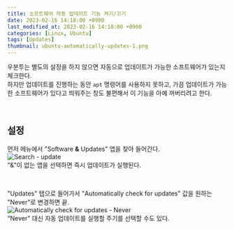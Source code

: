 ```yaml
---
title: 소프트웨어 자동 업데이트 기능 켜기/끄기
date: 2023-02-16 14:18:00 +0900
last_modified_at: 2023-02-16 14:18:00 +0900
categories: [Linux, Ubuntu]
tags: [Updates]
thumbnail: ubuntu-automatically-updates-1.png
---
```


우분투는 별도의 설정을 하지 않으면 자동으로 업데이트가 가능한 소프트웨어가 있는지 체크한다.  
하지만 업데이트를 진행하는 동안 `apt` 명령어를 사용하지 못하고, 가끔 업데이트가 가능한 소프트웨어가 있다고 띄워주는 창도 불편해서 이 기능을 아예 꺼버리려고 한다.

<br/>

## 설정
먼저 메뉴에서 "Software **&** Updates" 앱을 찾아 들어간다.  
![Search - update](ubuntu-automatically-updates-1.png)  
"&"이 없는 앱을 선택하면 즉시 업데이트가 실행된다.

<br/>

"Updates" 탭으로 들어가서 "Automatically check for updates" 값을 원하는 "Never"로 변경하면 끝.  
![Automatically check for updates - Never](ubuntu-automatically-updates-2.png)  
"Never" 대신 자동 업데이트를 실행할 주기를 선택할 수도 있다.
